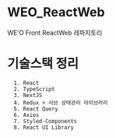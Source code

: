 # WEO_ReactWeb
WE'O Front ReactWeb 레파지토리

# 기술스택 정리
~~~
  1. React
  2. TypeScript
  3. NextJS
  4. Redux + 서브 상태관리 라이브러리
  5. React Query
  6. Axios
  7. Styled-Components
  8. React UI Library
~~~
